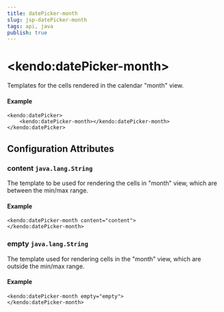 ```yaml
---
title: datePicker-month
slug: jsp-datePicker-month
tags: api, java
publish: true
---
```


# \<kendo:datePicker-month\>

Templates for the cells rendered in the calendar "month" view.

#### Example
    <kendo:datePicker>
        <kendo:datePicker-month></kendo:datePicker-month>
    </kendo:datePicker>

## Configuration Attributes

### content `java.lang.String`

The template to be used for rendering the cells in "month" view, which are between the min/max range.

#### Example
    <kendo:datePicker-month content="content">
    </kendo:datePicker-month>

### empty `java.lang.String`

The template used for rendering cells in the "month" view, which are outside the min/max range.

#### Example
    <kendo:datePicker-month empty="empty">
    </kendo:datePicker-month>

